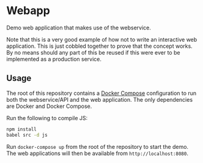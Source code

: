 # Webapp

Demo web application that makes use of the webservice.

Note that this is a very good example of how not to write an interactive web
application. This is just cobbled together to prove that the concept works. By
no means should any part of this be reused if this were ever to be implemented
as a production service.

## Usage

The root of this repository contains a [Docker
Compose](https://docs.docker.com/compose/) configuration to run both the
webservice/API and the web application. The only dependencies are Docker and
Docker Compose.

Run the following to compile JS:
```sh
npm install
babel src -d js
```

Run `docker-compose up` from the root of the repository to start the demo. The
web applications will then be available from `http://localhost:8080`.
